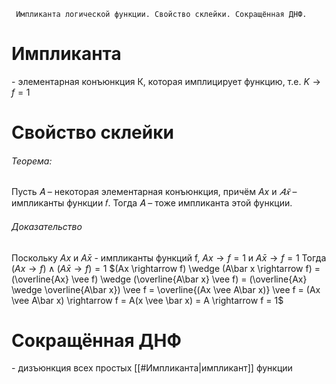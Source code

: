 	 Импликанта логической функции. Свойство склейки. Сокращённая ДНФ.

# Импликанта
\- элементарная конъюнкция К, которая имплицирует функцию, т.е. $K \rightarrow f = 1$

# Свойство склейки
###### Теорема:
Пусть 𝐴 – некоторая элементарная конъюнкция, причём $Ax$ и $𝐴 \bar 𝑥$ – импликанты функции 𝑓. Тогда 𝐴 – тоже импликанта этой функции.
###### Доказательство
Поскольку $Ax$ и $A\bar x$ - импликанты функций f, $Ax \rightarrow f = 1$ и $A\bar x \rightarrow f = 1$
Тогда $(Ax \rightarrow f) \wedge (A\bar x \rightarrow f) = 1$
$(Ax \rightarrow f) \wedge (A\bar x \rightarrow f) = (\overline{Ax} \vee f) \wedge (\overline{A\bar x} \vee f) = (\overline{Ax} \wedge \overline{A\bar x}) \vee f = \overline{(Ax \vee A\bar x)} \vee f = (Ax \vee A\bar x) \rightarrow f = A(x \vee \bar x) = A \rightarrow f = 1$
# Сокращённая ДНФ
\- дизъюнкция всех простых [[#Импликанта|импликант]] функции